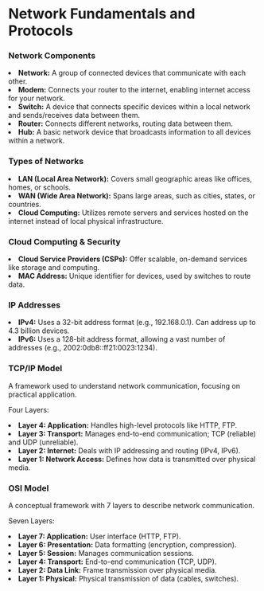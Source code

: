 

<h1>Network Fundamentals and Protocols</h1>
<h3>Network Components</h3>
<li><strong>Network:</strong> A group of connected devices that communicate with each other.</li>
<li><strong>Modem:</strong> Connects your router to the internet, enabling internet access for your network.</li>
<li><strong>Switch:</strong> A device that connects specific devices within a local network and sends/receives data between them.</li>
<li><strong>Router:</strong> Connects different networks, routing data between them.</li>
<li><strong>Hub:</strong> A basic network device that broadcasts information to all devices within a network.</li>
<h3>Types of Networks</h3>
<li><strong>LAN (Local Area Network):</strong> Covers small geographic areas like offices, homes, or schools.</li>
<li><strong>WAN (Wide Area Network):</strong> Spans large areas, such as cities, states, or countries.</li>
<li><strong>Cloud Computing:</strong> Utilizes remote servers and services hosted on the internet instead of local physical infrastructure.</li>
<h3>Cloud Computing & Security</h3>
<li><strong>Cloud Service Providers (CSPs):</strong> Offer scalable, on-demand services like storage and computing.</li>
<li><strong>MAC Address:</strong> Unique identifier for devices, used by switches to route data.</li>
<h3>IP Addresses</h3>
<li><strong>IPv4:</strong> Uses a 32-bit address format (e.g., 192.168.0.1). Can address up to 4.3 billion devices.</li>
<li><strong>IPv6:</strong> Uses a 128-bit address format, allowing a vast number of addresses (e.g., 2002:0db8::ff21:0023:1234).</li>
<h3>TCP/IP Model</h3>
<p>A framework used to understand network communication, focusing on practical application.</p>
<p>Four Layers:</p>
<li><strong>Layer 4: Application:</strong> Handles high-level protocols like HTTP, FTP.</li>
<li><strong>Layer 3: Transport:</strong> Manages end-to-end communication; TCP (reliable) and UDP (unreliable).</li>
<li><strong>Layer 2: Internet:</strong> Deals with IP addressing and routing (IPv4, IPv6).</li>
<li><strong>Layer 1: Network Access:</strong> Defines how data is transmitted over physical media.</li>
<h3>OSI Model</h3>
<p>A conceptual framework with 7 layers to describe network communication.</p>
<p>Seven Layers:</p>
<li><strong>Layer 7: Application:</strong> User interface (HTTP, FTP).</li>
<li><strong>Layer 6: Presentation:</strong> Data formatting (encryption, compression).</li>
<li><strong>Layer 5: Session:</strong> Manages communication sessions.</li>
<li><strong>Layer 4: Transport:</strong> End-to-end communication (TCP, UDP).</li>
<li><strong>Layer 2: Data Link:</strong> Frame transmission over physical media.</li>
<li><strong>Layer 1: Physical:</strong> Physical transmission of data (cables, switches).</li>

